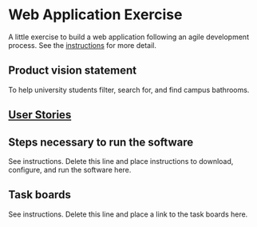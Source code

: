 # Web Application Exercise

A little exercise to build a web application following an agile development process. See the [instructions](instructions.md) for more detail.

## Product vision statement

To help university students filter, search for, and find campus bathrooms.

## [User Stories](https://github.com/orgs/software-students-spring2025/projects/13/views/1)

## Steps necessary to run the software

See instructions. Delete this line and place instructions to download, configure, and run the software here.

## Task boards

See instructions. Delete this line and place a link to the task boards here.
